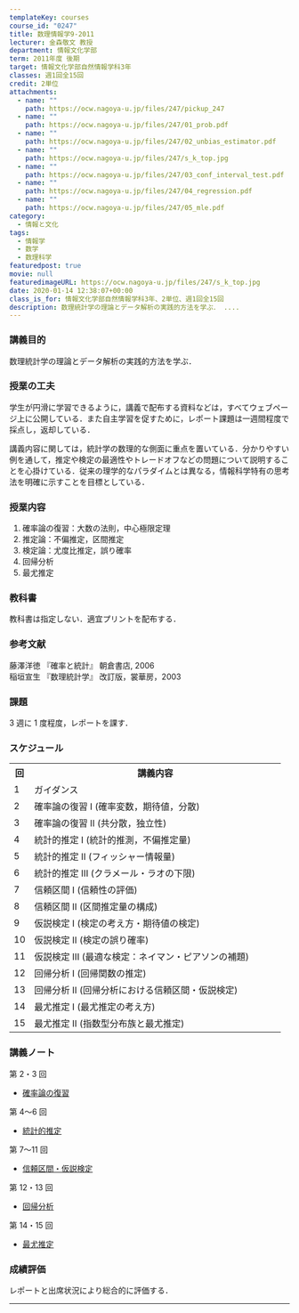 ```yaml
---
templateKey: courses
course_id: "0247"
title: 数理情報学9-2011
lecturer: 金森敬文 教授
department: 情報文化学部
term: 2011年度 後期
target: 情報文化学部自然情報学科3年
classes: 週1回全15回
credit: 2単位
attachments:
  - name: ""
    path: https://ocw.nagoya-u.jp/files/247/pickup_247
  - name: ""
    path: https://ocw.nagoya-u.jp/files/247/01_prob.pdf
  - name: ""
    path: https://ocw.nagoya-u.jp/files/247/02_unbias_estimator.pdf
  - name: ""
    path: https://ocw.nagoya-u.jp/files/247/s_k_top.jpg
  - name: ""
    path: https://ocw.nagoya-u.jp/files/247/03_conf_interval_test.pdf
  - name: ""
    path: https://ocw.nagoya-u.jp/files/247/04_regression.pdf
  - name: ""
    path: https://ocw.nagoya-u.jp/files/247/05_mle.pdf
category:
  - 情報と文化
tags:
  - 情報学
  - 数学
  - 数理科学
featuredpost: true
movie: null
featuredimageURL: https://ocw.nagoya-u.jp/files/247/s_k_top.jpg
date: 2020-01-14 12:38:07+00:00
class_is_for: 情報文化学部自然情報学科3年、2単位、週1回全15回
description: 数理統計学の理論とデータ解析の実践的方法を学ぶ． ....
---
```


### 講義目的

数理統計学の理論とデータ解析の実践的方法を学ぶ．

### 授業の工夫

学生が円滑に学習できるように，講義で配布する資料などは，すべてウェブページ上に公開している．また自主学習を促すために，レポート課題は一週間程度で採点し，返却している．

講義内容に関しては，統計学の数理的な側面に重点を置いている．分かりやすい例を通して，推定や検定の最適性やトレードオフなどの問題について説明することを心掛けている．従来の理学的なパラダイムとは異なる，情報科学特有の思考法を明確に示すことを目標としている．

### 授業内容

1. 確率論の復習：大数の法則，中心極限定理
2. 推定論：不偏推定，区間推定
3. 検定論：尤度比推定，誤り確率
4. 回帰分析
5. 最尤推定

### 教科書

教科書は指定しない．適宜プリントを配布する．

### 参考文献

藤澤洋徳 『確率と統計』 朝倉書店, 2006  
稲垣宣生 『数理統計学』 改訂版，裳華房，2003

### 課題

3 週に 1 度程度，レポートを課す．

<h3>スケジュール</h3>
<table class="basic" width="455">
<tr>
<th width="20" class="center">回</th>
<th width="435" class="center">講義内容</th>
</tr>
<tr>
<td width="20" class="center">1</td>
<td width="435">ガイダンス</td>
</tr>
<tr>
<td width="20" class="center">2</td>
<td width="435">確率論の復習 I (確率変数，期待値，分散)</td>
</tr>
<tr>
<td width="20" class="center">3</td>
<td width="435">確率論の復習 II (共分散，独立性)</td>
</tr>
<tr>
<td width="20" class="center">4</td>
<td width="435">統計的推定 I   (統計的推測，不偏推定量)</td>
</tr>
<tr>
<td width="20" class="center">5</td>
<td width="435">統計的推定 II  (フィッシャー情報量)</td>
</tr>
<tr>
<td width="20" class="center">6</td>
<td width="435">統計的推定 III (クラメール・ラオの下限)</td>
</tr>
<tr>
<td width="20" class="center">7</td>
<td width="435">信頼区間 I  (信頼性の評価)</td>
</tr>
<tr>
<td width="20" class="center">8</td>
<td width="435">信頼区間 II (区間推定量の構成)</td>
</tr>
<tr>
<td width="20" class="center">9</td>
<td width="435">仮説検定 I (検定の考え方・期待値の検定)</td>
</tr>
<tr>
<td width="20" class="center">10</td>
<td width="435">仮説検定 II  (検定の誤り確率)</td>
</tr>
<tr>
<td width="20" class="center">11</td>
<td width="435">仮説検定 III (最適な検定：ネイマン・ピアソンの補題)</td>
</tr>
<tr>
<td width="20" class="center">12</td>
<td width="435">回帰分析 I   (回帰関数の推定)</td>
</tr>
<tr>
<td width="20" class="center">13</td>
<td width="435">回帰分析 II  (回帰分析における信頼区間・仮説検定)</td>
</tr>
<tr>
<td width="20" class="center">14</td>
<td width="435">最尤推定 I   (最尤推定の考え方)</td>
</tr>
<tr>
<td width="20" class="center">15</td>
<td width="435">最尤推定 II  (指数型分布族と最尤推定)</td>
</tr>
</table>

### 講義ノート

第 2・3 回

- [確率論の復習](https://ocw.nagoya-u.jp/files/247/01_prob.pdf)

第 4〜6 回

- [統計的推定](https://ocw.nagoya-u.jp/files/247/02_unbias_estimator.pdf)

第 7〜11 回

- [信頼区間・仮説検定](https://ocw.nagoya-u.jp/files/247/03_conf_interval_test.pdf)

第 12・13 回

- [回帰分析](https://ocw.nagoya-u.jp/files/247/04_regression.pdf)

第 14・15 回

- [最尤推定](https://ocw.nagoya-u.jp/files/247/05_mle.pdf)

### 成績評価

レポートと出席状況により総合的に評価する．

---
